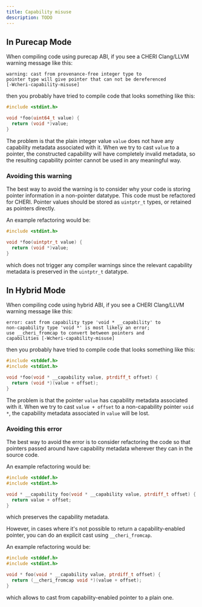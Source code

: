 ```yaml
---
title: Capability misuse
description: TODO
---
```


## In Purecap Mode

When compiling code using purecap ABI, if you see a CHERI Clang/LLVM
warning message like this:

    warning: cast from provenance-free integer type to
    pointer type will give pointer that can not be dereferenced
    [-Wcheri-capability-misuse]

then you probably have tried to compile code that looks something like
this:

```c {emphasize-lines="3"}
#include <stdint.h>

void *foo(uint64_t value) {
  return (void *)value;
}
```

The problem is that the plain integer value `value` does not have any
capability metadata associated with it. When we try to cast `value` to a
pointer, the constructed capability will have completely invalid
metadata, so the resulting capability pointer cannot be used in any
meaningful way.

### Avoiding this warning

The best way to avoid the warning is to consider why your code is
storing pointer information in a non-pointer datatype. This code must be
refactored for CHERI. Pointer values should be stored as `uintptr_t`
types, or retained as pointers directly.

An example refactoring would be:

```{.C emphasize-lines="3"}
#include <stdint.h>

void *foo(uintptr_t value) {
  return (void *)value;
}
```

which does not trigger any compiler warnings since the relevant
capability metadata is preserved in the `uintptr_t` datatype.

## In Hybrid Mode

When compiling code using hybrid ABI, if you see a CHERI Clang/LLVM
warning message like this:

    error: cast from capability type 'void * __capability' to
    non-capability type 'void *' is most likely an error;
    use __cheri_fromcap to convert between pointers and
    capabilities [-Wcheri-capability-misuse]

then you probably have tried to compile code that looks something like
this:

```{.C emphasize-lines="4"}
#include <stddef.h>
#include <stdint.h>

void *foo(void * __capability value, ptrdiff_t offset) {
  return (void *)(value + offset);
}
```

The problem is that the pointer `value` has capability metadata
associated with it. When we try to cast `value + offset` to a
non-capability pointer `void *`, the capability metadata associated in
`value` will be lost.

### Avoiding this error

The best way to avoid the error is to consider refactoring the code so
that pointers passed around have capability metadata wherever they can
in the source code.

An example refactoring would be:

```{.C emphasize-lines="4"}
#include <stddef.h>
#include <stdint.h>

void * __capability foo(void * __capability value, ptrdiff_t offset) {
  return value + offset;
}
```

which preserves the capability metadata.

However, in cases where it\'s not possible to return a
capability-enabled pointer, you can do an explicit cast using
`__cheri_fromcap`.

An example refactoring would be:

```{.C emphasize-lines="4"}
#include <stddef.h>
#include <stdint.h>

void * foo(void * __capability value, ptrdiff_t offset) {
  return (__cheri_fromcap void *)(value + offset);
}
```

which allows to cast from capability-enabled pointer to a plain one.
